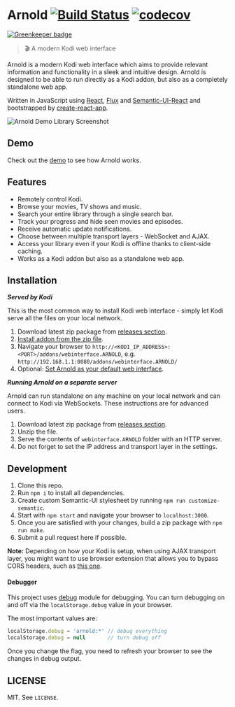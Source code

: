 # Arnold [![Build Status](https://travis-ci.org/scholtzm/arnold.svg?branch=master)](https://travis-ci.org/scholtzm/arnold) [![codecov](https://codecov.io/gh/scholtzm/arnold/branch/master/graph/badge.svg)](https://codecov.io/gh/scholtzm/arnold)

[![Greenkeeper badge](https://badges.greenkeeper.io/scholtzm/arnold.svg)](https://greenkeeper.io/)

> 🎬 A modern Kodi web interface

Arnold is a modern Kodi web interface which aims to provide relevant information and functionality in a sleek and intuitive design. Arnold is designed to be able to run directly as a Kodi addon, but also as a completely standalone web app.

Written in JavaScript using [React](https://facebook.github.io/react/), [Flux](https://facebook.github.io/flux/) and [Semantic-UI-React](http://react.semantic-ui.com/) and bootstrapped by [create-react-app](https://github.com/facebookincubator/create-react-app).

![Arnold Demo Library Screenshot](https://cloud.githubusercontent.com/assets/2640934/22247682/69e4962e-e23b-11e6-9c30-3a9f342ce9d0.png)

## Demo

Check out the [demo](https://scholtzm.github.io/arnold/) to see how Arnold works.

## Features

* Remotely control Kodi.
* Browse your movies, TV shows and music.
* Search your entire library through a single search bar.
* Track your progress and hide seen movies and episodes.
* Receive automatic update notifications.
* Choose between multiple transport layers - WebSocket and AJAX.
* Access your library even if your Kodi is offline thanks to client-side caching.
* Works as a Kodi addon but also as a standalone web app.

## Installation

*__Served by Kodi__*

This is the most common way to install Kodi web interface - simply let Kodi serve all the files on your local network.

1. Download latest zip package from [releases section](https://github.com/scholtzm/arnold/releases).
2. [Install addon from the zip file](http://kodi.wiki/view/HOW-TO:Install_add-ons_from_zip_files).
3. Navigate your browser to `http://<KODI_IP_ADDRESS>:<PORT>/addons/webinterface.ARNOLD`, e.g. `http://192.168.1.1:8080/addons/webinterface.ARNOLD/`
4. Optional: [Set Arnold as your default web interface](http://kodi.wiki/view/web_interface#Default_web_interface).

*__Running Arnold on a separate server__*

Arnold can run standalone on any machine on your local network and can connect to Kodi via WebSockets. These instructions are for advanced users.

1. Download latest zip package from [releases section](https://github.com/scholtzm/arnold/releases).
2. Unzip the file.
3. Serve the contents of `webinterface.ARNOLD` folder with an HTTP server.
4. Do not forget to set the IP address and transport layer in the settings.

## Development

1. Clone this repo.
2. Run `npm i` to install all dependencies.
3. Create custom Semantic-UI stylesheet by running `npm run customize-semantic`.
4. Start with `npm start` and navigate your browser to `localhost:3000`.
5. Once you are satisfied with your changes, build a zip package with `npm run make`.
6. Submit a pull request here if possible.

**Note:** Depending on how your Kodi is setup, when using AJAX transport layer, you might want to use browser extension that allows you to bypass CORS headers, such as [this one](https://chrome.google.com/webstore/detail/allow-control-allow-origi/nlfbmbojpeacfghkpbjhddihlkkiljbi).

#### Debugger

This project uses [debug](https://www.npmjs.com/package/debug) module for debugging. You can turn debugging on and off via the `localStorage.debug` value in your browser.

The most important values are:

```js
localStorage.debug = 'arnold:*' // debug everything
localStorage.debug = null       // turn debug off
```

Once you change the flag, you need to refresh your browser to see the changes in debug output.

## LICENSE

MIT. See `LICENSE`.
